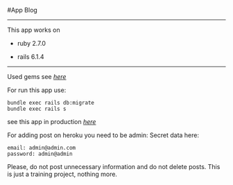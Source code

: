 #App Blog

***

This app works on

- ruby 2.7.0

- rails 6.1.4

***

Used gems see _[here](https://github.com/TimLit13/new-blog/blob/main/Gemfile "Go to gemfile")_


For run this app use:
```
bundle exec rails db:migrate
bundle exec rails s
```

see this app in production _[here](https://new-blog-tim13.herokuapp.com/ "This is app, click me!")_

For adding post on heroku you need to be admin:
Secret data here:
```
email: admin@admin.com
password: admin@admin
```

Please, do not post unnecessary information and do not delete posts.
This is just a training project, nothing more.